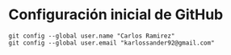 # Configuración inicial de GitHub

```
git config --global user.name "Carlos Ramirez"
git config --global user.email "karlossander92@gmail.com"
```
